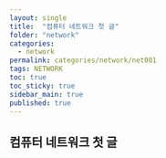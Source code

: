 ```yaml
---
layout: single
title:  "컴퓨터 네트워크 첫 글"
folder: "network"
categories:
  - network
permalink: categories/network/net001
tags: NETWORK
toc: true
toc_sticky: true
sidebar_main: true
published: true
---
```


## 컴퓨터 네트워크 첫 글